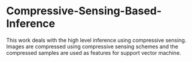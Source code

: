 # Compressive-Sensing-Based-Inference
This work deals with the high level inference using compressive sensing. Images are compressed using compressive sensing schemes and the compressed samples are used as features for support vector machine. 
